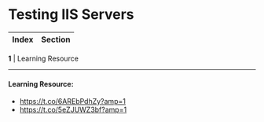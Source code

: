 #  Testing IIS Servers
Index | Section
--- | ---

**1** | Learning Resource

___


#### Learning Resource:
* https://t.co/6AREbPdhZy?amp=1
* https://t.co/5eZJUWZ3bf?amp=1
